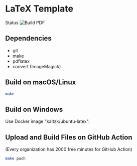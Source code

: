 # LaTeX Template

Status ![Build PDF](./workflows/Build%20PDF/badge.svg)

## Dependencies

* git
* make
* pdflatex
* convert (ImageMagick)

## Build on macOS/Linux

```bash
make
```

## Build on Windows

Use Docker image "kaltzk/ubuntu-latex".

## Upload and Build Files on GitHub Action

(Every organization has 2000 free minutes for GitHub Action)

```bash
make push
```